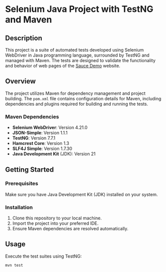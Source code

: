 # Selenium Java Project with TestNG and Maven

## Description

This project is a suite of automated tests developed using Selenium WebDriver in Java programming language, surrounded by TestNG and managed with Maven. The tests are designed to validate the functionality and behavior of web pages of the [Sauce Demo](https://www.saucedemo.com/) website.

## Overview

The project utilizes Maven for dependency management and project building. The `pom.xml` file contains configuration details for Maven, including dependencies and plugins required for building and running the tests.

### Maven Dependencies

- **Selenium WebDriver**: Version 4.21.0
- **JSON-Simple**: Version 1.1.1
- **TestNG**: Version 7.7.1
- **Hamcrest Core**: Version 1.3
- **SLF4J Simple**: Version 1.7.30
- **Java Development Kit** (JDK): Version 21

## Getting Started

### Prerequisites

Make sure you have Java Development Kit (JDK) installed on your system.

### Installation

1. Clone this repository to your local machine.
2. Import the project into your preferred IDE.
3. Ensure Maven dependencies are resolved automatically.

## Usage

Execute the test suites using TestNG:

```bash
mvn test
```
